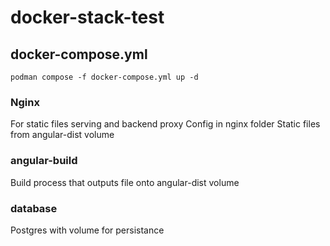 # docker-stack-test
## docker-compose.yml

```
podman compose -f docker-compose.yml up -d
```
### Nginx
For static files serving and backend proxy
Config in nginx folder
Static files from angular-dist volume
### angular-build
Build process that outputs file onto angular-dist volume
### database
Postgres with volume for persistance

